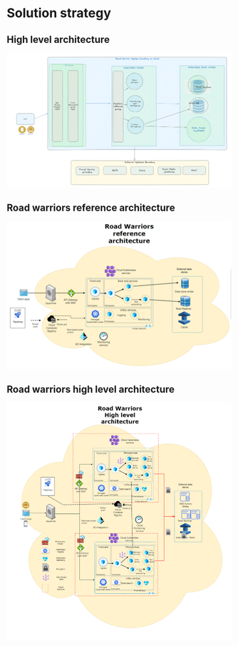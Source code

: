 # Solution strategy

## High level architecture

![High level architecture](.media/Highlevel-architecture-1.png)

## Road warriors reference architecture

![Road warriors reference architecture](.media/road-warriors-referencearc.png)

## Road warriors high level architecture

![Road warriors high level architecture](.media/road-warriors-architecture-rw-highlevel-architecture.drawio.png)
